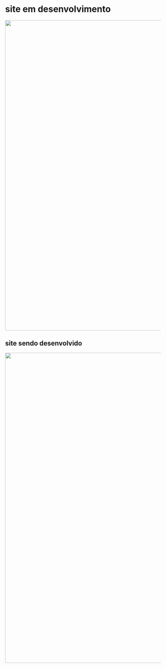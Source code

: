 <h1> site em desenvolvimento </h1>

<div align="center"> 
  
 <img src="https://user-images.githubusercontent.com/86864451/148706059-662b8895-7443-4f6a-a4b0-8cb44e0f1c9a.gif" width="1000px"/>
 
</div> 

<div>
    <h2> site  sendo desenvolvido </h2>
  </div>

<div alig="center">
        <img src="https://user-images.githubusercontent.com/86864451/149229243-7ad6e8a5-fed6-49ac-a8d3-d2accb613024.png" width="1000px">
  
  </div>
  
  
